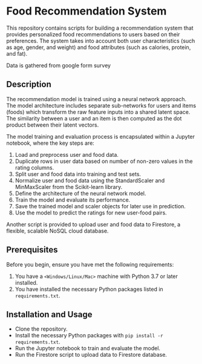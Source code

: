 # Food Recommendation System

This repository contains scripts for building a recommendation system that provides personalized food recommendations to users based on their preferences. The system takes into account both user characteristics (such as age, gender, and weight) and food attributes (such as calories, protein, and fat).

Data is gathered from google form survey

## Description

The recommendation model is trained using a neural network approach. The model architecture includes separate sub-networks for users and items (foods) which transform the raw feature inputs into a shared latent space. The similarity between a user and an item is then computed as the dot product between their latent vectors.

The model training and evaluation process is encapsulated within a Jupyter notebook, where the key steps are:

1. Load and preprocess user and food data.
2. Duplicate rows in user data based on number of non-zero values in the rating columns.
3. Split user and food data into training and test sets.
4. Normalize user and food data using the StandardScaler and MinMaxScaler from the Scikit-learn library.
5. Define the architecture of the neural network model.
6. Train the model and evaluate its performance.
7. Save the trained model and scaler objects for later use in prediction.
8. Use the model to predict the ratings for new user-food pairs.

Another script is provided to upload user and food data to Firestore, a flexible, scalable NoSQL cloud database.

## Prerequisites

Before you begin, ensure you have met the following requirements:

1. You have a `<Windows/Linux/Mac>` machine with Python 3.7 or later installed.
2. You have installed the necessary Python packages listed in `requirements.txt`.

## Installation and Usage

* Clone the repository.
* Install the necessary Python packages with `pip install -r requirements.txt`.
* Run the Jupyter notebook to train and evaluate the model.
* Run the Firestore script to upload data to Firestore database.